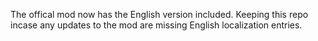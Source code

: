 The offical mod now has the English version included.
Keeping this repo incase any updates to the mod are missing English localization entries.
